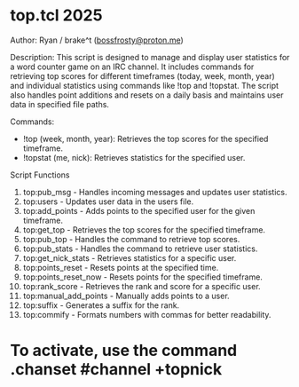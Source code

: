 # top.tcl 2025    
Author: Ryan / brake^t (bossfrosty@proton.me)

Description:
This script is designed to manage and display user statistics 
for a word counter game on an IRC channel. It includes commands 
for retrieving top scores for different timeframes (today, week, month, year)
and individual statistics using commands like !top and !topstat.
The script also handles point additions and resets on a daily basis 
and maintains user data in specified file paths.

Commands: 
- !top (week, month, year): Retrieves the top scores for the specified timeframe.
- !topstat (me, nick): Retrieves statistics for the specified user.

Script Functions
1. top:pub_msg - Handles incoming messages and updates user statistics.
2. top:users - Updates user data in the users file.
3. top:add_points - Adds points to the specified user for the given timeframe.
4. top:get_top - Retrieves the top scores for the specified timeframe.
5. top:pub_top - Handles the command to retrieve top scores.
6. top:pub_stats - Handles the command to retrieve user statistics.
7. top:get_nick_stats - Retrieves statistics for a specific user.
8. top:points_reset - Resets points at the specified time.
9. top:points_reset_now - Resets points for the specified timeframe.
10. top:rank_score - Retrieves the rank and score for a specific user.
11. top:manual_add_points - Manually adds points to a user.
12. top:suffix - Generates a suffix for the rank.
13. top:commify - Formats numbers with commas for better readability.

# To activate, use the command .chanset #channel +topnick
